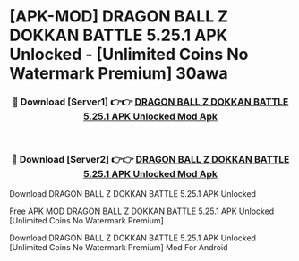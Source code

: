 # [APK-MOD] DRAGON BALL Z DOKKAN BATTLE 5.25.1 APK Unlocked - [Unlimited Coins No Watermark Premium] 30awa



<div align="center">
<h3>🔴 Download [Server1] 👉👉 <a href="https://momento.my/?title=DRAGON_BALL_Z_DOKKAN_BATTLE_5.25.1_APK_Unlocked">DRAGON BALL Z DOKKAN BATTLE 5.25.1 APK Unlocked Mod Apk</a></h3><br>

<h3>🔴 Download [Server2] 👉👉 <a href="https://momento.my/?title=DRAGON_BALL_Z_DOKKAN_BATTLE_5.25.1_APK_Unlocked">DRAGON BALL Z DOKKAN BATTLE 5.25.1 APK Unlocked Mod Apk</a></h3>
</div>



Download DRAGON BALL Z DOKKAN BATTLE 5.25.1 APK Unlocked 

Free APK MOD DRAGON BALL Z DOKKAN BATTLE 5.25.1 APK Unlocked [Unlimited Coins No Watermark Premium]

Download DRAGON BALL Z DOKKAN BATTLE 5.25.1 APK Unlocked [Unlimited Coins No Watermark Premium] Mod For Android
